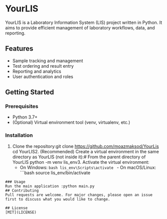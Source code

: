 # YourLIS

YourLIS is a Laboratory Information System (LIS) project written in Python. It aims to provide efficient management of laboratory workflows, data, and reporting.

## Features
- Sample tracking and management
- Test ordering and result entry
- Reporting and analytics
- User authentication and roles

## Getting Started

### Prerequisites
- Python 3.7+
- (Optional) Virtual environment tool (venv, virtualenv, etc.)

### Installation
1. Clone the repository:git clone https://github.com/moazmaksod/YourLis
   cd YourLIS2. (Recommended) Create a virtual environment in the same directory as YourLIS (not inside it):# From the parent directory of YourLIS
python -m venv lis_env3. Activate the virtual environment:
   - On Windows: ```bash
 lis_env\Scripts\activate
 ```   - On macOS/Linux: ```bash
 source lis_env/bin/activate
 ```4. Install dependencies:pip install -r requirements.txt
### Usage
Run the main application :python main.py
## Contributing
Pull requests are welcome. For major changes, please open an issue first to discuss what you would like to change.

## License
[MIT](LICENSE)